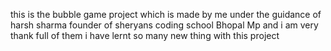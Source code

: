 this is the bubble game project which is made by me under the guidance of harsh sharma founder of sheryans coding school Bhopal Mp and i am very thank full of them i have lernt so many new thing with this project 